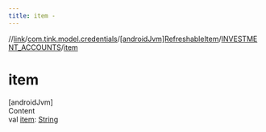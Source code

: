 ```yaml
---
title: item -
---
```

//[link](../../../index.md)/[com.tink.model.credentials](../../index.md)/[[androidJvm]RefreshableItem](../index.md)/[INVESTMENT_ACCOUNTS](index.md)/[item](item.md)



# item  
[androidJvm]  
Content  
val [item](item.md): [String](https://kotlinlang.org/api/latest/jvm/stdlib/kotlin/-string/index.html)  



